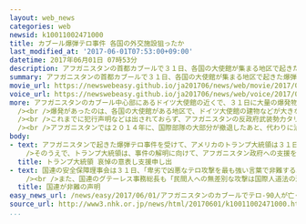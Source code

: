 ```yaml
---
layout: web_news
categories: web
newsid: k10011002471000
title: カブール爆弾テロ事件 各国の外交施設狙ったか
last_modified_at: '2017-06-01T07:53:00+09:00'
datetime: 2017年06月01日 07時53分
description: アフガニスタンの首都カブールで３１日、各国の大使館が集まる地区で起きた爆弾テロ事件では、これまでに９０人が死亡しました。現地の警察は、過激派が対テロ作戦を進める各国の外交施設を狙った可能性があるとみて、背後関係を調べています。
summary: アフガニスタンの首都カブールで３１日、各国の大使館が集まる地区で起きた爆弾テロ事件では、これまでに９０人が死亡しました。現地の警察は、過激派が対テロ作戦を進める各国の外交施設を狙った可能性があるとみて、背後関係を調べています。
movie_url: https://newswebeasy.github.io/ja201706/news/web/movie/2017/06/01/k10011002471000.mp4
voice_url: https://newswebeasy.github.io/ja201706/news/web/voice/2017/06/01/k10011002471000.mp3
more: アフガニスタンのカブール中心部にあるドイツ大使館の近くで、３１日に大量の爆発物を積んだバキュームカーが爆発して、これまでに９０人が死亡、４００人以上がけがをし、現地の警察は爆弾テロ事件として捜査しています。<br
  /><br />爆発があったのは、各国の大使館がある地区で、ドイツ大使館の建物などが大きな被害を受けたほか、近くにある日本大使館でも窓ガラスが割れて、大使館職員とＪＩＣＡ＝国際協力機構の関係者の日本人２人が軽いけがをしました。<br
  /><br />これまでに犯行声明などは出されておらず、アフガニスタンの反政府武装勢力タリバンは、関与を否定する声明を出しました。<br /><br />警察によりますと、過激派が、アフガニスタンで対テロ作戦をすすめる欧米など各国政府の施設へのテロを計画しているとの情報が、たびたび寄せられていたということで、警察は、今回の事件も、過激派が外交施設を狙った可能性があるとみて、背後関係を調べています。<br
  /><br />アフガニスタンでは２０１４年に、国際部隊の大部分が撤退したあと、代わりに治安を担うはずの軍や警察の育成が遅れていて、タリバンや過激派組織ＩＳ＝イスラミックステートの地域組織によるテロや襲撃が相次いでいます。
body:
- text: アフガニスタンで起きた爆弾テロ事件を受けて、アメリカのトランプ大統領は３１日、アフガニスタンのガニ大統領と電話で会談しました。<br />ホワイトハウスによりますと、この中でトランプ大統領は犠牲者に哀悼の意を表したうえで、「断食月＝ラマダンの神聖な期間中に起きた攻撃で、テロリストの野蛮な本質が明らかになった」と述べて非難しました。<br
    />そのうえで、トランプ大統領は、事件の解明に向けて、アフガニスタン政府への支援を申し出たということです。
  title: トランプ大統領 哀悼の意表し支援申し出
- text: 国連の安全保障理事会は３１日、「卑劣で凶悪なテロ攻撃を最も強い言葉で非難する。テロ行為は国際平和と安全保障への脅威ですべての国があらゆる手段を用いて対抗していく必要があると再確認した」とする声明を発表しました。<br
    /><br />また、国連のグテーレス事務総長も「民間人への無差別な攻撃は国際人道法の深刻な違反であり、決して正当化することはできない。テロや過激主義との闘いを強化する必要性を強調する」とする声明を発表しました。
  title: 国連が非難の声明
easy_news_url: /news/easy/2017/06/01/アフガニスタンのカブールでテロ-90人が亡くなる/
source_url: http://www3.nhk.or.jp/news/html/20170601/k10011002471000.html
...
```


